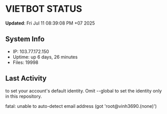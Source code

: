 # VIETBOT STATUS
**Updated**: Fri Jul 11 08:39:08 PM +07 2025

## System Info
- IP: 103.77.172.150
- Uptime: up 6 days, 26 minutes
- Files: 19998

## Last Activity

to set your account's default identity.
Omit --global to set the identity only in this repository.

fatal: unable to auto-detect email address (got 'root@vinh3690.(none)')
